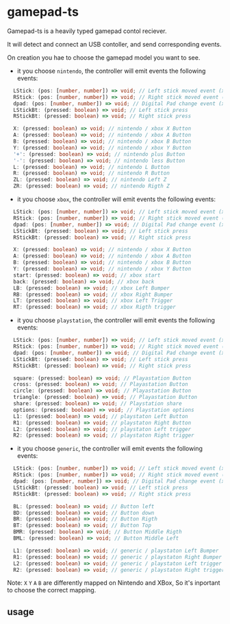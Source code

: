 # gamepad-ts

Gamepad-ts is a heavily typed gamepad contol reciever.

It will detect and connect an USB contoller, and send corresponding events.

On creation you hae to choose the gamepad model you want to see.

- it you choose `nintendo`, the controller will emit events the following events:

```typescript
  LStick: (pos: [number, number]) => void; // Left stick moved event (x, y)
  RStick: (pos: [number, number]) => void; // Right stick moved event (x, y)
  dpad: (pos: [number, number]) => void; // Digital Pad change event (x, y)
  LStickBt: (pressed: boolean) => void; // Left stick press
  RStickBt: (pressed: boolean) => void; // Right stick press

  X: (pressed: boolean) => void; // nintendo / xbox X Button
  A: (pressed: boolean) => void; // nintendo / xbox A Button
  B: (pressed: boolean) => void; // nintendo / xbox B Button
  Y: (pressed: boolean) => void; // nintendo / xbox Y Button
  '+': (pressed: boolean) => void; // nintendo plus Button
  '-': (pressed: boolean) => void; // nintendo less Button
  L: (pressed: boolean) => void; // nintendo L Button
  R: (pressed: boolean) => void; // nintendo R Button
  ZL: (pressed: boolean) => void; // nintendo Left Z
  ZR: (pressed: boolean) => void; // nintendo Rigth Z
```

- it you choose `xbox`, the controller will emit events the following events:

```typescript
  LStick: (pos: [number, number]) => void; // Left stick moved event (x, y)
  RStick: (pos: [number, number]) => void; // Right stick moved event (x, y)
  dpad: (pos: [number, number]) => void; // Digital Pad change event (x, y)
  LStickBt: (pressed: boolean) => void; // Left stick press
  RStickBt: (pressed: boolean) => void; // Right stick press

  X: (pressed: boolean) => void; // nintendo / xbox X Button
  A: (pressed: boolean) => void; // nintendo / xbox A Button
  B: (pressed: boolean) => void; // nintendo / xbox B Button
  Y: (pressed: boolean) => void; // nintendo / xbox Y Button
  start: (pressed: boolean) => void; // xbox start
  back: (pressed: boolean) => void; // xbox back
  LB: (pressed: boolean) => void; // xbox Left Bumper
  RB: (pressed: boolean) => void; // xbox Right Bumper
  LT: (pressed: boolean) => void; // xbox Left Trigger
  RT: (pressed: boolean) => void; // xbox Rigth trigger
```

- it you choose `playstation`, the controller will emit events the following events:

```typescript
  LStick: (pos: [number, number]) => void; // Left stick moved event (x, y)
  RStick: (pos: [number, number]) => void; // Right stick moved event (x, y)
  dpad: (pos: [number, number]) => void; // Digital Pad change event (x, y)
  LStickBt: (pressed: boolean) => void; // Left stick press
  RStickBt: (pressed: boolean) => void; // Right stick press

  square: (pressed: boolean) => void; // Playastation Button
  cross: (pressed: boolean) => void; // Playastation Button
  circle: (pressed: boolean) => void; // Playastation Button
  triangle: (pressed: boolean) => void; // Playastation Button
  share: (pressed: boolean) => void; // Playstation share
  options: (pressed: boolean) => void; // Playstation options
  L1: (pressed: boolean) => void; // playstaton Left Button
  R1: (pressed: boolean) => void; // playstaton Right Button
  L2: (pressed: boolean) => void; // playstaton Left trigger
  R2: (pressed: boolean) => void; // playstaton Right trigger
```

- it you choose `generic`, the controller will emit events the following events:

```typescript
  LStick: (pos: [number, number]) => void; // Left stick moved event (x, y)
  RStick: (pos: [number, number]) => void; // Right stick moved event (x, y)
  dpad: (pos: [number, number]) => void; // Digital Pad change event (x, y)
  LStickBt: (pressed: boolean) => void; // Left stick press
  RStickBt: (pressed: boolean) => void; // Right stick press

  BL: (pressed: boolean) => void; // Button left
  BD: (pressed: boolean) => void; // Button down
  BR: (pressed: boolean) => void; // Button Rigth
  BT: (pressed: boolean) => void; // Button Top
  BMR: (pressed: boolean) => void; // Button Middle Rigth
  BML: (pressed: boolean) => void; // Button Middle Left

  L1: (pressed: boolean) => void; // generic / playstaton Left Bumper
  R1: (pressed: boolean) => void; // generic / playstaton Right Bumper
  L2: (pressed: boolean) => void; // generic / playstaton Left trigger
  R2: (pressed: boolean) => void; // generic / playstaton Right trigger
```

Note:
`X` `Y` `A` `B` are differently mapped on Nintendo and XBox, So it's inportant to choose the correct mapping.

## usage


